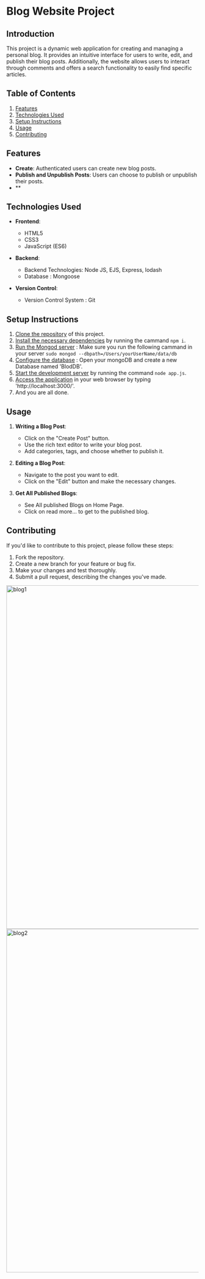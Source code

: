 # Blog Website Project

## Introduction
This project is a dynamic web application for creating and managing a personal blog. It provides an intuitive interface for users to write, edit, and publish their blog posts. Additionally, the website allows users to interact through comments and offers a search functionality to easily find specific articles.

## Table of Contents
1. [Features](#features)
2. [Technologies Used](#technologies-used)
3. [Setup Instructions](#setup-instructions)
4. [Usage](#usage)
5. [Contributing](#contributing)

## Features
- **Create**: Authenticated users can create new blog posts.
- **Publish and Unpublish Posts**: Users can choose to publish or unpublish their posts.
- **

## Technologies Used
- **Frontend**:
  - HTML5
  - CSS3
  - JavaScript (ES6)

- **Backend**:
  - Backend Technologies:  Node JS, EJS, Express, lodash 
  - Database : Mongoose

- **Version Control**:
  - Version Control System : Git

## Setup Instructions
1. [Clone the repository](#) of this project.
2. [Install the necessary dependencies](#) by running the cammand `npm i`.
3. [Run the Mongod server](#) : Make sure you run the following cammand in your server `sudo mongod --dbpath=/Users/yourUserName/data/db`
4. [Configure the database](#) : Open your mongoDB and create a new Database named 'BlodDB'.
5. [Start the development server](#) by running the command `node app.js`.
6. [Access the application](#) in your web browser by typing 'http://localhost:3000/'.
7. And you are all done.

## Usage
1. **Writing a Blog Post**:
   - Click on the "Create Post" button.
   - Use the rich text editor to write your blog post.
   - Add categories, tags, and choose whether to publish it.

2. **Editing a Blog Post**:
   - Navigate to the post you want to edit.
   - Click on the "Edit" button and make the necessary changes.

3. **Get All Published Blogs**:
   - See All published Blogs on Home Page.
   - Click on read more... to get to the published blog.


## Contributing
If you'd like to contribute to this project, please follow these steps:
1. Fork the repository.
2. Create a new branch for your feature or bug fix.
3. Make your changes and test thoroughly.
4. Submit a pull request, describing the changes you've made.
 
<img width="900" alt="blog1" src="https://github.com/Sarita-021/blogProject/assets/121181405/cfdaae55-1eab-4e85-9e9a-f11ebb4e7ac9">
<br />
<img width="900" alt="blog2" src="https://github.com/Sarita-021/blogProject/assets/121181405/4024e432-5242-47b1-b9d0-4f0e0fa0df8f">


